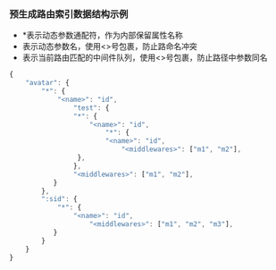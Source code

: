### 预生成路由索引数据结构示例

*  *表示动态参数通配符，作为内部保留属性名称
*  <name>表示动态参数名，使用<>号包裹，防止路命名冲突
*  <middlewares>表示当前路由匹配的中间件队列，使用<>号包裹，防止路径中参数同名

```js
{
    "avatar": {
        "*": {
            "<name>": "id",
                "test": {
                "*": {
                    "<name>": "id",
                        "*": {
                        "<name>": "id",
                            "<middlewares>": ["m1", "m2"],
                 },
                },
                "<middlewares>": ["m1", "m2"],
           }
        },
        ":sid": {
            "*": {
                "<name>": "id",
                    "<middlewares>": ["m1", "m2", "m3"],
           }
        }
    }
}
```